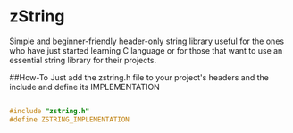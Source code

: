 # zString 
Simple and beginner-friendly header-only string library useful for the ones who have just started learning C language or for those that want to use an essential string library for their projects.

 ##How-To
Just add the zstring.h file to your project's headers and the include and define its IMPLEMENTATION 

```c

#include "zstring.h"
#define ZSTRING_IMPLEMENTATION

```
 
